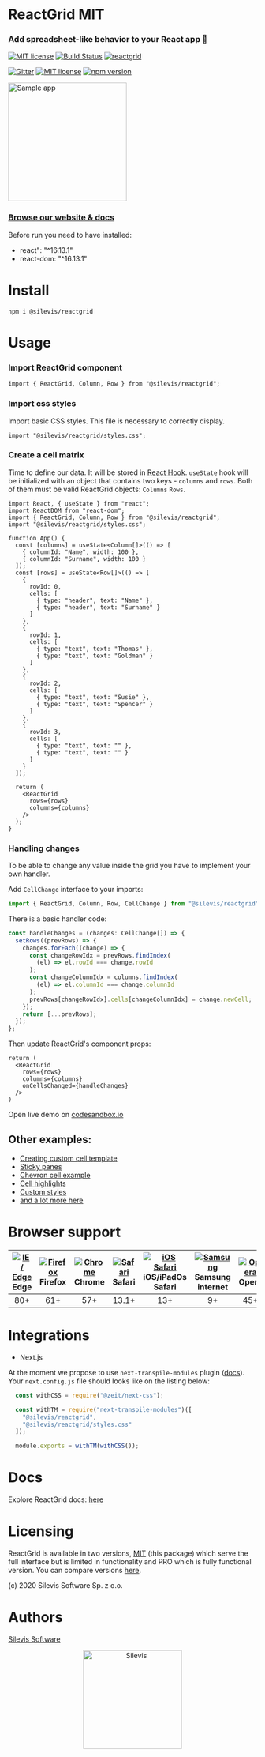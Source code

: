 
# ReactGrid MIT

### Add spreadsheet-like behavior to your React app 🚀

[![MIT license](https://img.shields.io/badge/License-MIT-blue.svg)](https://github.com/silevis/reactgrid/blob/develop/LICENSE) 
[![Build Status](https://dev.azure.com/Silevis/ReactGrid/_apis/build/status/GitHub-MIT/Upgrade%20version%20and%20publish?branchName=master)](https://dev.azure.com/Silevis/ReactGrid/_build/latest?definitionId=17&branchName=master) 
[![reactgrid](https://img.shields.io/endpoint?url=https://dashboard.cypress.io/badge/simple/hwrqiy&style=flat&logo=cypress)](https://dashboard.cypress.io/projects/hwrqiy/runs)

[![Gitter](https://badges.gitter.im/silevis-reactgrid/community.svg)](https://gitter.im/silevis-reactgrid/community?utm_source=badge&utm_medium=badge&utm_campaign=pr-badge) 
[![MIT license](https://david-dm.org/silevis/reactgrid/dev-status.svg)](https://david-dm.org/silevis/reactgrid?type=dev)   [![npm version](https://badge.fury.io/js/%40silevis%2Freactgrid.svg)](https://badge.fury.io/js/%40silevis%2Freactgrid)

<img alt="Sample app" src="https://reactgrid.com/sample.gif" height="240px" />

### [Browse our website & docs](https://www.reactgrid.com/)

Before run you need to have installed:
- react": "^16.13.1"
- react-dom: "^16.13.1"

# Install

```shell
npm i @silevis/reactgrid
```

# Usage

### Import ReactGrid component

```tsx
import { ReactGrid, Column, Row } from "@silevis/reactgrid";
```

###  Import css styles

Import basic CSS styles. This file is necessary to correctly display.

```tsx
import "@silevis/reactgrid/styles.css";
```

### Create a cell matrix

Time to define our data. It will be stored in [React Hook](https://reactjs.org/docs/hooks-intro.html). 
`useState` hook will be initialized with an object that contains two keys - `columns` and `rows`. 
Both of them must be valid ReactGrid objects: `Columns` `Rows`.

```tsx
import React, { useState } from "react";
import ReactDOM from "react-dom";
import { ReactGrid, Column, Row } from "@silevis/reactgrid";
import "@silevis/reactgrid/styles.css";

function App() {
  const [columns] = useState<Column[]>(() => [
    { columnId: "Name", width: 100 },
    { columnId: "Surname", width: 100 }
  ]);
  const [rows] = useState<Row[]>(() => [
    {
      rowId: 0,
      cells: [
        { type: "header", text: "Name" },
        { type: "header", text: "Surname" }
      ]
    },
    {
      rowId: 1,
      cells: [
        { type: "text", text: "Thomas" },
        { type: "text", text: "Goldman" }
      ]
    },
    {
      rowId: 2,
      cells: [
        { type: "text", text: "Susie" },
        { type: "text", text: "Spencer" }
      ]
    },
    {
      rowId: 3,
      cells: [
        { type: "text", text: "" },
        { type: "text", text: "" }
      ]
    }
  ]);

  return (
    <ReactGrid
      rows={rows}
      columns={columns}
    />
  );
}
```

### Handling changes

To be able to change any value inside the grid you have to implement your own handler. 

Add `CellChange` interface to your imports:

```ts
import { ReactGrid, Column, Row, CellChange } from "@silevis/reactgrid";
```

There is a basic handler code:

```ts
const handleChanges = (changes: CellChange[]) => {
  setRows((prevRows) => {
    changes.forEach((change) => {
      const changeRowIdx = prevRows.findIndex(
        (el) => el.rowId === change.rowId
      );
      const changeColumnIdx = columns.findIndex(
        (el) => el.columnId === change.columnId
      );
      prevRows[changeRowIdx].cells[changeColumnIdx] = change.newCell;
    });
    return [...prevRows];
  });
};
```

Then update ReactGrid's component props:

```tsx
return (
  <ReactGrid
    rows={rows}
    columns={columns}
    onCellsChanged={handleChanges}
  />  
)
```

Open live demo on [codesandbox.io](https://codesandbox.io/s/reactgrid-handling-changes-crzfx?file=/src/index.tsx)

## Other examples:
* [Creating custom cell template](https://codesandbox.io/s/reactgrid-creating-new-cell-template-pdiux)
* [Sticky panes](https://codesandbox.io/s/reactgrid-sticky-panes-oikll)
* [Chevron cell example](https://codesandbox.io/s/reactgrid-group-cell-example-fh1di?file=/src/index.tsx)
* [Cell highlights](https://codesandbox.io/s/reactgrid-highlights-8o8gq)
* [Custom styles](https://codesandbox.io/s/reactgrid-custom-styling-buwuw)
* [and a lot more here](https://reactgrid.com/docs/3.1/2-implementing-core-features/)

# Browser support

| [<img src="https://raw.githubusercontent.com/alrra/browser-logos/master/src/edge/edge_48x48.png" alt="IE / Edge"  />](http://godban.github.io/browsers-support-badges/) Edge | [<img src="https://raw.githubusercontent.com/alrra/browser-logos/master/src/firefox/firefox_48x48.png" alt="Firefox"  />](http://godban.github.io/browsers-support-badges/) Firefox | [<img src="https://raw.githubusercontent.com/alrra/browser-logos/master/src/chrome/chrome_48x48.png" alt="Chrome"  />](http://godban.github.io/browsers-support-badges/) Chrome | [<img src="https://raw.githubusercontent.com/alrra/browser-logos/master/src/safari/safari_48x48.png" alt="Safari" />](http://godban.github.io/browsers-support-badges/) Safari | [<img src="https://raw.githubusercontent.com/alrra/browser-logos/master/src/safari-ios/safari-ios_48x48.png" alt="iOS Safari" />](http://godban.github.io/browsers-support-badges/) iOS/iPadOs Safari | [<img src="https://raw.githubusercontent.com/alrra/browser-logos/master/src/samsung-internet/samsung-internet_48x48.png" alt="Samsung"/>](http://godban.github.io/browsers-support-badges/) Samsung internet | [<img src="https://raw.githubusercontent.com/alrra/browser-logos/master/src/opera/opera_48x48.png" alt="Opera" />](http://godban.github.io/browsers-support-badges/) Opera |
| :-: | :-: | :-: | :-: | :-: | :-: | :-:|
| 80+ | 61+ | 57+ | 13.1+ | 13+ | 9+ | 45+ |

# Integrations

  - Next.js

  At the moment we propose to use `next-transpile-modules` plugin ([docs](https://www.npmjs.com/package/next-transpile-modules#usage)).
  Your `next.config.js` file should looks like on the listing below:

  ```ts
    const withCSS = require("@zeit/next-css");

    const withTM = require("next-transpile-modules")([
      "@silevis/reactgrid",
      "@silevis/reactgrid/styles.css"
    ]);

    module.exports = withTM(withCSS());  
  ```

# Docs

Explore ReactGrid docs: [here](http://reactgrid.com/docs/)

# Licensing

ReactGrid is available in two versions, [MIT](https://github.com/silevis/reactgrid/blob/develop/LICENSE) (this package) which serve 
the full interface but is limited in functionality and PRO which is fully functional version. You can compare versions
[here](http://reactgrid.com/feature-comparison/).

(c) 2020 Silevis Software Sp. z o.o.

# Authors

[Silevis Software](https://www.silevis.com/)

<p align="center">
  <a href="https://www.silevis.com/">
    <img alt="Silevis" src="https://media.licdn.com/dms/image/C4D0BAQGgkonm5f80mA/company-logo_200_200/0?e=2159024400&v=beta&t=l5Nw-CF55OIxVORSAXOw79DlgSiDakhnYLlkBOMj7s8" width="200" />
  </a>
</p>
